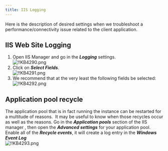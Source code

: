 ```yaml
---
title: IIS Logging
---
```

Here is the description of desired settings when we troubleshoot a performance/connectivity issue related to the client application.

## IIS Web Site Logging

1. Open IIS Manager and go in the ***Logging*** settings.  
![!!KB4290.png](https://webdevolutions.azureedge.net/docs/en/kb/KB4290.png)
2. Click on ***Select Fields***.  
![!!KB4291.png](https://webdevolutions.azureedge.net/docs/en/kb/KB4291.png)
3. We recommend that at the very least the following fields be selected:  
![!!KB4292.png](https://webdevolutions.azureedge.net/docs/en/kb/KB4292.png)

## Application pool recycle

The application pool that is in fact running the instance can be restarted for a multitude of reasons.  It may be useful to know when those recycles occur as well as the reasons. Go in the ***Application pools*** section of the IIS manager , then open the ***Advanced settings*** for your application pool. Enable all of the ***Recycle events***, it will create a log entry in the ***Windows Event Log***  
![!!KB4293.png](https://webdevolutions.azureedge.net/docs/en/kb/KB4293.png)
